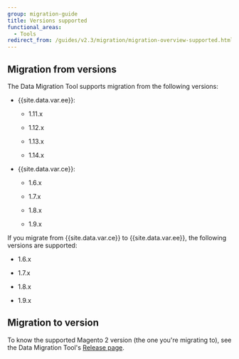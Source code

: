 ```yaml
---
group: migration-guide
title: Versions supported
functional_areas:
  - Tools
redirect_from: /guides/v2.3/migration/migration-overview-supported.html
---
```


## Migration from versions

The Data Migration Tool supports migration from the following versions:

* {{site.data.var.ee}}:

  * 1.11.x

  * 1.12.x

  * 1.13.x

  * 1.14.x

* {{site.data.var.ce}}:

  * 1.6.x

  * 1.7.x

  * 1.8.x

  * 1.9.x

If you migrate from {{site.data.var.ce}} to {{site.data.var.ee}}, the following versions are supported:

* 1.6.x

* 1.7.x

* 1.8.x

* 1.9.x

## Migration to version

To know the supported Magento 2 version (the one you're migrating to), see the Data Migration Tool's [Release page](https://github.com/magento/data-migration-tool/releases).

